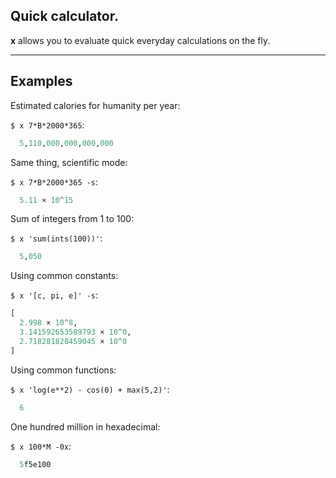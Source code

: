 ## Quick calculator.

**x** allows you to evaluate quick everyday calculations on the fly.

---

## Examples

Estimated calories for humanity per year:

`$ x 7*B*2000*365`:

```hs
  5,110,000,000,000,000
```

Same thing, scientific mode:

`$ x 7*B*2000*365 -s`:

```hs
  5.11 × 10^15
```

Sum of integers from 1 to 100:

`$ x 'sum(ints(100))'`:

```hs
  5,050
```

Using common constants:

`$ x '[c, pi, e]' -s`:

```hs
[
  2.998 × 10^8,
  3.141592653589793 × 10^0,
  2.718281828459045 × 10^0
]
```

Using common functions:

`$ x 'log(e**2) - cos(0) + max(5,2)'`:

```hs
  6
```

One hundred million in hexadecimal:

`$ x 100*M -0x`:

```hs
  5f5e100
```
